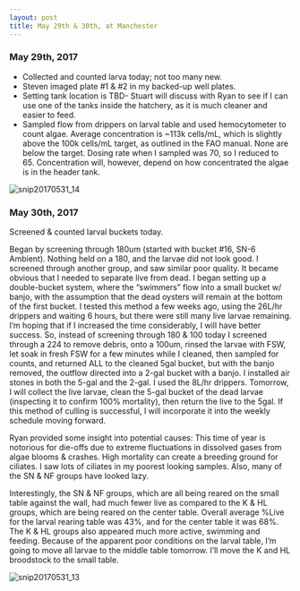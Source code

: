 ```yaml
---
layout: post
title: May 29th & 30th, at Manchester
---
```


### May 29th, 2017

- Collected and counted larva today; not too many new.
- Steven imaged plate #1 & #2 in my backed-up well plates. 
- Setting tank location is TBD- Stuart will discuss with Ryan to see if I can use one of the tanks inside the hatchery, as it is much cleaner and easier to feed.
- Sampled flow from drippers on larval table and used hemocytometer to count algae. Average concentration is ~113k cells/mL, which is slightly above the 100k cells/mL target, as outlined in the FAO manual. None are below the target. Dosing rate when I sampled was 70, so I reduced to 65. Concentration will, however, depend on how concentrated the algae is in the header tank.

![snip20170531_14](https://cloud.githubusercontent.com/assets/17264765/26620197/ab9e2008-4596-11e7-8f16-71c3f59bc2c0.png)

### May 30th, 2017

Screened & counted larval buckets today.

Began by screening through 180um (started with bucket #16, SN-6 Ambient). Nothing held on a 180, and the larvae did not look good.  I screened through another group, and saw similar poor quality. It became obvious that I needed to separate live from dead. I began setting up a double-bucket system, where the “swimmers” flow into a small bucket w/ banjo, with the assumption that the dead oysters will remain at the bottom of the first bucket.  I tested this method a few weeks ago, using the 26L/hr drippers and waiting 6 hours, but there were still many live larvae remaining. I’m hoping that if I increased the time considerably, I will have better success.  So, instead of screening through 180 & 100 today I screened through a 224 to remove debris, onto a 100um, rinsed the larvae with FSW, let soak in fresh FSW for a few minutes while I cleaned, then sampled for counts, and returned ALL to the cleaned 5gal bucket, but with the banjo removed, the outflow directed into a 2-gal bucket with a banjo.  I installed air stones in both the 5-gal and the 2-gal.  I used the 8L/hr drippers.  Tomorrow, I will collect the live larvae, clean the 5-gal bucket of the dead larvae (inspecting it to confirm 100% mortality), then return the live to the 5gal.  If this method of culling is successful, I will incorporate it into the weekly schedule moving forward. 

Ryan provided some insight into potential causes: This time of year is notorious for die-offs due to extreme fluctuations in dissolved gases from algae blooms & crashes.  High mortality can create a breeding ground for ciliates. I saw lots of ciliates in my poorest looking samples.  Also, many of the SN & NF groups have looked lazy.  

Interestingly, the SN & NF groups, which are all being reared on the small table against the wall, had much fewer live as compared to the K & HL groups, which are being reared on the center table. Overall average %Live for the larval rearing table was 43%, and for the center table it was 68%. The K & HL groups also appeared much more active, swimming and feeding. Because of the apparent poor conditions on the larval table, I’m going to move all larvae to the middle table tomorrow. I’ll move the K and HL broodstock to the small table.

![snip20170531_13](https://cloud.githubusercontent.com/assets/17264765/26620198/abae9082-4596-11e7-8217-dd31cf32781c.png)
